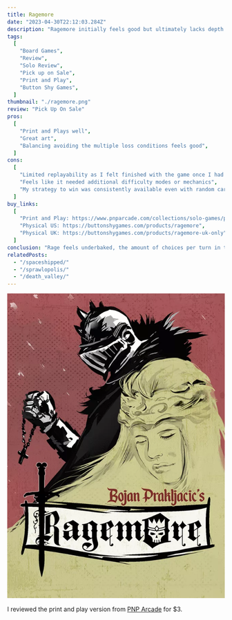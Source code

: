 ```yaml
---
title: Ragemore
date: "2023-04-30T22:12:03.284Z"
description: "Ragemore initially feels good but ultimately lacks depth and variety."
tags:
  [
    "Board Games",
    "Review",
    "Solo Review",
    "Pick up on Sale",
    "Print and Play",
    "Button Shy Games",
  ]
thumbnail: "./ragemore.png"
review: "Pick Up On Sale"
pros:
  [
    "Print and Plays well",
    "Great art",
    "Balancing avoiding the multiple loss conditions feels good",
  ]
cons:
  [
    "Limited replayability as I felt finished with the game once I had won a few times",
    "Feels like it needed additional difficulty modes or mechanics",
    "My strategy to win was consistently available even with random card draws",
  ]
buy_links:
  [
    "Print and Play: https://www.pnparcade.com/collections/solo-games/products/ragemore",
    "Physical US: https://buttonshygames.com/products/ragemore",
    "Physical UK: https://buttonshygames.com/products/ragemore-uk-only",
  ]
conclusion: "Rage feels underbaked, the amount of choices per turn in theory gives room for complexity but the strategy I found for winning ended up being consistently usable. The result is a game that feels like it needed an extra mechanic to feel fun after 5 games."
relatedPosts:
  - "/spaceshipped/"
  - "/sprawlopolis/"
  - "/death_valley/"
---
```


![Ragemore Valley](./ragemore.png)

I reviewed the print and play version from [PNP Arcade](https://www.pnparcade.com/collections/solo-games/products/ragemore) for $3.
